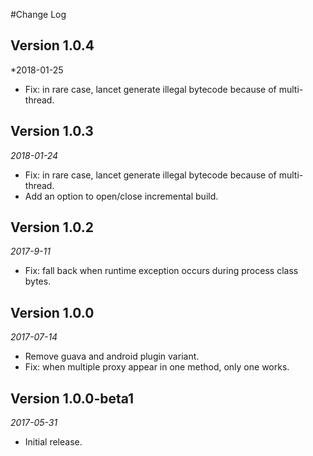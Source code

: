 #Change Log

## Version 1.0.4
*2018-01-25
* Fix: in rare case, lancet generate illegal bytecode because of multi-thread.

## Version 1.0.3
*2018-01-24*
* Fix: in rare case, lancet generate illegal bytecode because of multi-thread.
* Add an option to open/close incremental build.

## Version 1.0.2
*2017-9-11* 
* Fix: fall back when runtime exception occurs during process class bytes.

## Version 1.0.0
*2017-07-14*
* Remove guava and android plugin variant.
* Fix: when multiple proxy appear in one method, only one works.

## Version 1.0.0-beta1
*2017-05-31*
* Initial release.